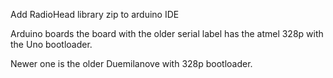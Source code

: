 Add RadioHead library zip to arduino IDE

Arduino boards
the board with the older serial label has the atmel 328p with the Uno bootloader.

Newer one is the older Duemilanove with 328p bootloader.
